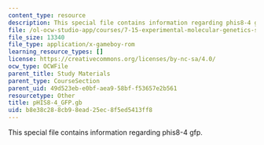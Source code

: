 ```yaml
---
content_type: resource
description: This special file contains information regarding phis8-4 gfp.
file: /ol-ocw-studio-app/courses/7-15-experimental-molecular-genetics-spring-2015/b8e38c288cb98ead25ec8f5ed5413ff8_pHIS8-4_GFP.gb
file_size: 13340
file_type: application/x-gameboy-rom
learning_resource_types: []
license: https://creativecommons.org/licenses/by-nc-sa/4.0/
ocw_type: OCWFile
parent_title: Study Materials
parent_type: CourseSection
parent_uid: 49d523eb-e0bf-aea9-58bf-f53657e2b561
resourcetype: Other
title: pHIS8-4_GFP.gb
uid: b8e38c28-8cb9-8ead-25ec-8f5ed5413ff8
---
```

This special file contains information regarding phis8-4 gfp.